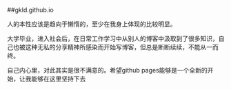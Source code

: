 ##gkld.github.io

人的本性应该是趋向于懒惰的，至少在我身上体现的比较明显。

大学毕业，进入社会后，在日常工作学习中从别人的博客中汲取到了很多知识，自己也被这种无私的分享精神所感染而开始写博客，但总是断断续续，不能从一而终。

自己内心里，对此其实是很不满意的。希望github pages能够是一个全新的开始，让我能够在这里坚持下去


